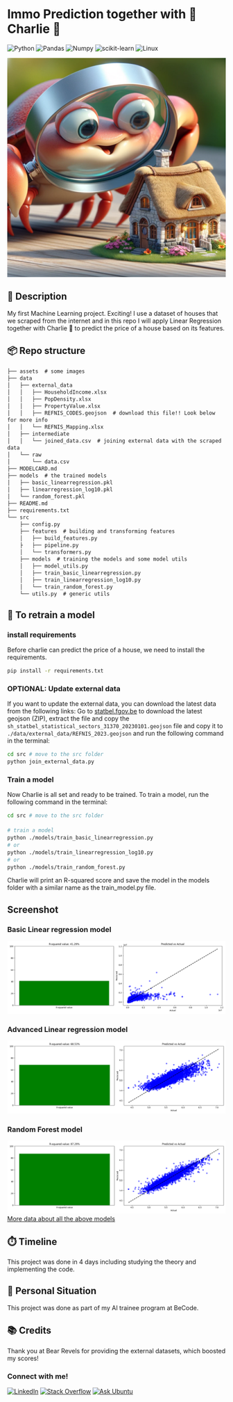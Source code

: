 # Immo Prediction together with 🦀 Charlie 🦀
![Python](https://img.shields.io/badge/python-3670A0?style=for-the-badge&logo=python&logoColor=ffdd54)
![Pandas](https://img.shields.io/badge/pandas-150458?style=for-the-badge&logo=pandas&logoColor=white)
![Numpy](https://img.shields.io/badge/numpy-013243?style=for-the-badge&logo=numpy&logoColor=white)
![scikit-learn](https://img.shields.io/badge/scikit_learn-F7931E?style=for-the-badge&logo=scikit-learn&logoColor=white)
![Linux](https://img.shields.io/badge/Linux-FCC624?style=for-the-badge&logo=linux&logoColor=black)

![Immo House Predictions](./assets/charlie.png)

## 🏢 Description
My first Machine Learning project. Exciting! I use a dataset of houses that we scraped from the internet and in this repo 
I will apply Linear Regression together with Charlie 🦀 to predict the price of a house based on its features.

## 📦 Repo structure
```
├── assets  # some images
├── data
│   ├── external_data
│   │   ├── HouseholdIncome.xlsx
│   │   ├── PopDensity.xlsx
│   │   ├── PropertyValue.xlsx  
│   │   ├── REFNIS_CODES.geojson  # download this file!! Look below for more info
│   │   └── REFNIS_Mapping.xlsx  
│   ├── intermediate
│   │   └── joined_data.csv  # joining external data with the scraped data
│   └── raw
│       └── data.csv
├── MODELCARD.md
├── models  # the trained models
│   ├── basic_linearregression.pkl
│   ├── linearregression_log10.pkl
│   └── random_forest.pkl
├── README.md
├── requirements.txt
└── src
    ├── config.py
    ├── features  # building and transforming features
    │   ├── build_features.py
    ├   ├── pipeline.py
    │   └── transformers.py
    ├── models  # training the models and some model utils
    │   ├── model_utils.py
    │   ├── train_basic_linearregression.py
    │   ├── train_linearregression_log10.py
    │   └── train_random_forest.py
    └── utils.py  # generic utils
```

## 🚀 To retrain a model
### install requirements
Before charlie can predict the price of a house, we need to install the requirements.
```bash
pip install -r requirements.txt
```
### OPTIONAL: Update external data
If you want to update the external data, you can download the latest data from the following links:
Go to [statbel.fgov.be](https://statbel.fgov.be/nl/open-data/statistische-sectoren-2023) to download the latest 
geojson (ZIP), extract the file and copy the `sh_statbel_statistical_sectors_31370_20230101.geojson` file and copy it 
to `./data/external_data/REFNIS_2023.geojson`
and run the following command in the terminal:
```bash
cd src # move to the src folder
python join_external_data.py
```
### Train a model
Now Charlie is all set and ready to be trained. To train a model, run the following command in the terminal:
```bash
cd src # move to the src folder

# train a model
python ./models/train_basic_linearregression.py
# or
python ./models/train_linearregression_log10.py
# or
python ./models/train_random_forest.py
```
Charlie will print an R-squared score and save the model in the models folder with a similar name as the train_model.py 
file.
## Screenshot
### Basic Linear regression model
![basic linear](./assets/basic_linear.png)
### Advanced Linear regression model
![advanced linear](./assets/linear_log_10.png)
### Random Forest model
![random forest](./assets/random_forest.png)
[More data about all the above models](./MODELCARD.md)

## ⏱️ Timeline
This project was done in 4 days including studying the theory and implementing the code.

## 📌 Personal Situation
This project was done as part of my AI trainee program at BeCode.

## 📚 Credits
Thank you at Bear Revels for providing the external datasets, which boosted my scores!

### Connect with me!
[![LinkedIn](https://img.shields.io/badge/linkedin-%230077B5.svg?style=for-the-badge&logo=linkedin&logoColor=white)](https://www.linkedin.com/in/gerrit-geeraerts-143488141)
[![Stack Overflow](https://img.shields.io/badge/-Stackoverflow-FE7A16?style=for-the-badge&logo=stack-overflow&logoColor=white)](https://stackoverflow.com/users/10213635/gerrit-geeraerts)
[![Ask Ubuntu](https://img.shields.io/badge/Ask%20Ubuntu-dc461d?style=for-the-badge&logo=linux&logoColor=black)](https://askubuntu.com/users/1097288/gerrit-geeraerts)

